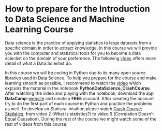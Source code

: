# **How to prepare for the Introduction to Data Science and Machine Learning Course**

Data science is the practice of applying statistics to large datasets from a specific domain in order to extract knowledge. In this course we will provide you with the computer and statistical tools for you to become a data scientist on the domain of your preference. The following [video](x) offers more detail of what a Data Scientist do.

In this course we will be coding in Python due to its many open source libraries used in Data Science. To help you prepare for the course and make learning smooth as possible, I recommend to watch the [video](y) which explains the material in the notebook **PythonDataScience_CrashCourse**. After watching the video and playing with the notebook, download the app **DataCamp**-[website](https://learn.datacamp.com/) and create a **FREE** account. After creating the account try to do the first part of each course in Python and practice the problems as well. To develop an Statiscal intuition please watch [Crash Course: Statistics](https://www.youtube.com/playlist?list=PLH2l6uzC4UEW3iJO4T0qUeUEp_X-f1U7S), from video 2 (What is statistics?) to video 9 (Correlation Doesn't Equal Causation). During the rest of the course we might watch some of the rest of videos from this course. 